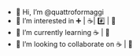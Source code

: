 - 👋 Hi, I’m @quattroformaggi
- 👀 I’m interested in ➕ | ☕| #️⃣ | 🐋
- 🌱 I’m currently learning ☕ | 🐋
- 💞️ I’m looking to collaborate on ☕ | 🐋
